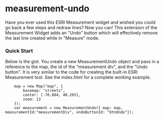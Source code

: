measurement-undo
================

Have you ever used this ESRI Measurement widget and wished you could go back a few steps and redraw lines?  Now you can! This extension of the Measurement Widget adds an "Undo" button which will effectively remove the last line created while in "Measure" mode. 


### Quick Start

Below is the gist.  You create a new MeasurementUndo object and pass in a reference to the map, the id of the "measurement div", and the "Undo button". It is very similar to the code for creating the built-in ESRI Measurement tool. See the index.html for a complete working example.
 
```  
    map = new Map("map", {   
        basemap: "streets",  
        center: [-76.884, 40.265],  
        zoom: 13
    });  
    var measurement = new MeasurementUndo({ map: map, measurementId:"measurementDiv", undoButtonId: "btnUndo"});  

```